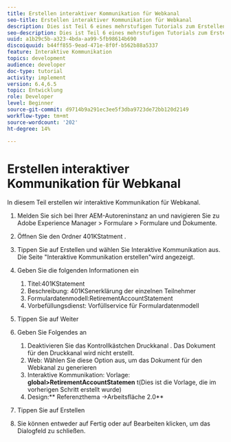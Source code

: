 ```yaml
---
title: Erstellen interaktiver Kommunikation für Webkanal
seo-title: Erstellen interaktiver Kommunikation für Webkanal
description: Dies ist Teil 6 eines mehrstufigen Tutorials zum Erstellen Ihres ersten interaktiven Kommunikationsdokuments. In diesem Teil erstellen wir interaktive Kommunikation für Webkanal.
seo-description: Dies ist Teil 6 eines mehrstufigen Tutorials zum Erstellen Ihres ersten interaktiven Kommunikationsdokuments. In diesem Teil erstellen wir interaktive Kommunikation für Webkanal.
uuid: a1b29c5b-a323-4bda-aa99-5fb98614b690
discoiquuid: b44ff855-9ead-471e-8f0f-b562b88a5337
feature: Interaktive Kommunikation
topics: development
audience: developer
doc-type: tutorial
activity: implement
version: 6.4,6.5
topic: Entwicklung
role: Developer
level: Beginner
source-git-commit: d9714b9a291ec3ee5f3dba9723de72bb120d2149
workflow-type: tm+mt
source-wordcount: '202'
ht-degree: 14%

---
```



# Erstellen interaktiver Kommunikation für Webkanal

In diesem Teil erstellen wir interaktive Kommunikation für Webkanal.

1. Melden Sie sich bei Ihrer AEM-Autoreninstanz an und navigieren Sie zu Adobe Experience Manager > Formulare > Formulare und Dokumente.
1. Öffnen Sie den Ordner 401KStatment .
1. Tippen Sie auf Erstellen und wählen Sie Interaktive Kommunikation aus. Die Seite &quot;Interaktive Kommunikation erstellen&quot;wird angezeigt.
1. Geben Sie die folgenden Informationen ein

   1. Titel:401KStatement
   1. Beschreibung: 401KSenerklärung der einzelnen Teilnehmer
   1. Formulardatenmodell:RetirementAccountStatement
   1. Vorbefüllungsdienst: Vorfüllservice für Formulardatenmodell

1. Tippen Sie auf Weiter
1. Geben Sie Folgendes an

   1. Deaktivieren Sie das Kontrollkästchen Druckkanal . Das Dokument für den Druckkanal wird nicht erstellt.
   1. Web: Wählen Sie diese Option aus, um das Dokument für den Webkanal zu generieren
   1. Interaktive Kommunikation: Vorlage: **global>RetirementAccountStatemen** t(Dies ist die Vorlage, die im vorherigen Schritt erstellt wurde)
   1. Design:** Referenzthema ->Arbeitsfläche 2.0**

1. Tippen Sie auf Erstellen
1. Sie können entweder auf Fertig oder auf Bearbeiten klicken, um das Dialogfeld zu schließen.


